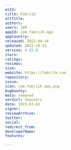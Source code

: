 ```yaml
---
wsId: 
title: Fabriik
altTitle: 
authors: 
users: 100
appId: com.fabriik.app
appCountry: 
released: 2022-04-18
updated: 2022-10-25
version: 4.15.0
stars: 
ratings: 
reviews: 
size: 
website: https://fabriik.com
repository: 
issue: 
icon: com.fabriik.app.png
bugbounty: 
meta: removed
verdict: fewusers
date: 2023-01-02
signer: 
reviewArchive: 
twitter: 
social: 
redirect_from: 
developerName: 
features: 

---
```


